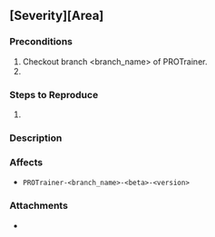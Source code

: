 ## [Severity][Area] <summary>


### Preconditions
1. Checkout branch <branch_name> of PROTrainer.
2.


### Steps to Reproduce
1.


### Description
<description>


### Affects
- `PROTrainer-<branch_name>-<beta>-<version>`


### Attachments
- <None or Attachments>